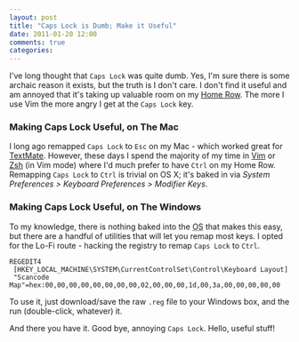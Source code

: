 ```yaml
---
layout: post
title: "Caps Lock is Dumb; Make it Useful"
date: 2011-01-20 12:00
comments: true
categories:
---
```

I've long thought that `Caps Lock` was quite dumb. Yes, I'm sure there
is some archaic reason it exists, but the truth is I don't care. I don't
find it useful and am annoyed that it's taking up valuable room on my <a
title="The Home Row and Touch Typing"
href="http://en.wikipedia.org/wiki/Touch_typing" rel="external">Home
Row</a>. The more I use Vim the more angry I get at the `Caps Lock` key.

### Making Caps Lock Useful, on The Mac

I long ago remapped `Caps Lock` to `Esc` on my Mac - which worked
great for <a title="the missing editor" href="http://macromates.com/"
rel="external">TextMate</a>. However, these days I spend the majority of
my time in <a title="Vim for the Mac"
href="http://code.google.com/p/macvim/" rel="external">Vim</a> or <a
title="Zeee Shell" href="http://www.zsh.org/" rel="external">Zsh</a> (in
Vim mode) where I'd much prefer to have `Ctrl` on my Home Row.
Remapping `Caps Lock` to `Ctrl` is trivial on OS X; it's baked in
via *System Preferences > Keyboard Preferences > Modifier Keys*.

<!-- more -->

### Making Caps Lock Useful, on The Windows

To my knowledge, there is nothing baked into the <acronym
title="Operating System">OS</acronym> that makes this easy, but there
are a handful of utilities that will let you remap most keys. I opted
for the Lo-Fi route - hacking the registry to remap `Caps Lock` to
`Ctrl`.

```
REGEDIT4
 [HKEY_LOCAL_MACHINE\SYSTEM\CurrentControlSet\Control\Keyboard Layout]
 "Scancode Map"=hex:00,00,00,00,00,00,00,00,02,00,00,00,1d,00,3a,00,00,00,00,00
```

To use it, just download/save the raw `.reg` file to your Windows box,
and the run (double-click, whatever) it.

And there you have it. Good bye, annoying `Caps Lock`. Hello, useful
stuff!
